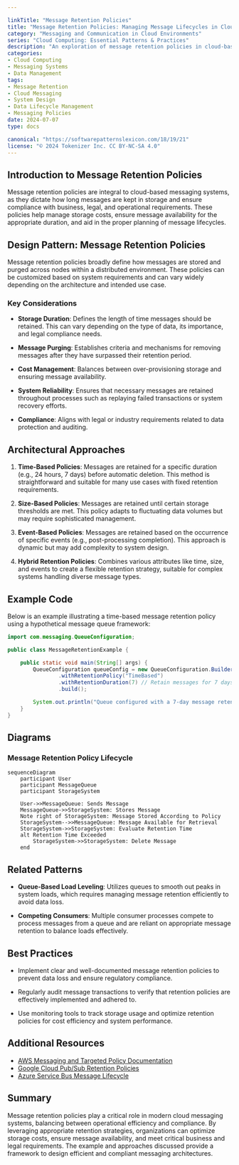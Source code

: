 ```yaml
---

linkTitle: "Message Retention Policies"
title: "Message Retention Policies: Managing Message Lifecycles in Cloud Messaging Systems"
category: "Messaging and Communication in Cloud Environments"
series: "Cloud Computing: Essential Patterns & Practices"
description: "An exploration of message retention policies in cloud-based messaging systems, detailing how these policies manage the lifecycle of messages to optimize storage, configuration strategies, manage costs, and ensure system reliability and compliance."
categories:
- Cloud Computing
- Messaging Systems
- Data Management
tags:
- Message Retention
- Cloud Messaging
- System Design
- Data Lifecycle Management
- Messaging Policies
date: 2024-07-07
type: docs

canonical: "https://softwarepatternslexicon.com/18/19/21"
license: "© 2024 Tokenizer Inc. CC BY-NC-SA 4.0"
---
```


## Introduction to Message Retention Policies

Message retention policies are integral to cloud-based messaging systems, as they dictate how long messages are kept in storage and ensure compliance with business, legal, and operational requirements. These policies help manage storage costs, ensure message availability for the appropriate duration, and aid in the proper planning of message lifecycles.

## Design Pattern: Message Retention Policies

Message retention policies broadly define how messages are stored and purged across nodes within a distributed environment. These policies can be customized based on system requirements and can vary widely depending on the architecture and intended use case.

### Key Considerations

- **Storage Duration**: Defines the length of time messages should be retained. This can vary depending on the type of data, its importance, and legal compliance needs.
  
- **Message Purging**: Establishes criteria and mechanisms for removing messages after they have surpassed their retention period.

- **Cost Management**: Balances between over-provisioning storage and ensuring message availability.

- **System Reliability**: Ensures that necessary messages are retained throughout processes such as replaying failed transactions or system recovery efforts.

- **Compliance**: Aligns with legal or industry requirements related to data protection and auditing.

## Architectural Approaches

1. **Time-Based Policies**: Messages are retained for a specific duration (e.g., 24 hours, 7 days) before automatic deletion. This method is straightforward and suitable for many use cases with fixed retention requirements.

2. **Size-Based Policies**: Messages are retained until certain storage thresholds are met. This policy adapts to fluctuating data volumes but may require sophisticated management.

3. **Event-Based Policies**: Messages are retained based on the occurrence of specific events (e.g., post-processing completion). This approach is dynamic but may add complexity to system design.

4. **Hybrid Retention Policies**: Combines various attributes like time, size, and events to create a flexible retention strategy, suitable for complex systems handling diverse message types.

## Example Code

Below is an example illustrating a time-based message retention policy using a hypothetical message queue framework:

```java
import com.messaging.QueueConfiguration;

public class MessageRetentionExample {

    public static void main(String[] args) {
        QueueConfiguration queueConfig = new QueueConfiguration.Builder()
                .withRetentionPolicy("TimeBased")
                .withRetentionDuration(7) // Retain messages for 7 days
                .build();

        System.out.println("Queue configured with a 7-day message retention policy.");
    }
}
```

## Diagrams

### Message Retention Policy Lifecycle

```mermaid
sequenceDiagram
    participant User
    participant MessageQueue
    participant StorageSystem

    User->>MessageQueue: Sends Message
    MessageQueue->>StorageSystem: Stores Message
    Note right of StorageSystem: Message Stored According to Policy
    StorageSystem-->>MessageQueue: Message Available for Retrieval
    StorageSystem->>StorageSystem: Evaluate Retention Time
    alt Retention Time Exceeded
        StorageSystem->>StorageSystem: Delete Message
    end
```

## Related Patterns

- **Queue-Based Load Leveling**: Utilizes queues to smooth out peaks in system loads, which requires managing message retention efficiently to avoid data loss.
  
- **Competing Consumers**: Multiple consumer processes compete to process messages from a queue and are reliant on appropriate message retention to balance loads effectively.

## Best Practices

- Implement clear and well-documented message retention policies to prevent data loss and ensure regulatory compliance.
  
- Regularly audit message transactions to verify that retention policies are effectively implemented and adhered to.

- Use monitoring tools to track storage usage and optimize retention policies for cost efficiency and system performance.

## Additional Resources

- [AWS Messaging and Targeted Policy Documentation](https://docs.aws.amazon.com/)
- [Google Cloud Pub/Sub Retention Policies](https://cloud.google.com/pubsub/docs/)
- [Azure Service Bus Message Lifecycle](https://docs.microsoft.com/en-us/azure/service-bus-messaging/)

## Summary

Message retention policies play a critical role in modern cloud messaging systems, balancing between operational efficiency and compliance. By leveraging appropriate retention strategies, organizations can optimize storage costs, ensure message availability, and meet critical business and legal requirements. The example and approaches discussed provide a framework to design efficient and compliant messaging architectures.


